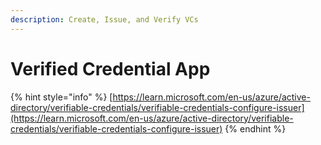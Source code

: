 ```yaml
---
description: Create, Issue, and Verify VCs
---
```


# Verified Credential App

{% hint style="info" %}
[https://learn.microsoft.com/en-us/azure/active-directory/verifiable-credentials/verifiable-credentials-configure-issuer](https://learn.microsoft.com/en-us/azure/active-directory/verifiable-credentials/verifiable-credentials-configure-issuer)
{% endhint %}
